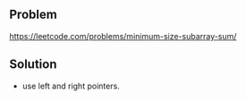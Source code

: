 ## Problem

https://leetcode.com/problems/minimum-size-subarray-sum/

## Solution

- use left and right pointers.
